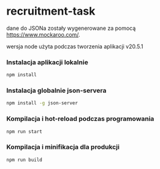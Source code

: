 # recruitment-task

dane do JSONa zostały wygenerowane za pomocą https://www.mockaroo.com/.

wersja node użyta podczas tworzenia aplikacji
v20.5.1


### Instalacja aplikacji lokalnie

```sh
npm install
```

### Instalacja globalnie json-servera

```sh
npm install -g json-server
```


[//]: # (### Uruchomienie json-servera)

[//]: # ()
[//]: # (```sh)

[//]: # (json-server --watch db.json)

[//]: # (```)




[//]: # (### Kompilacja i hot-reload podczas programowania)

[//]: # ()
[//]: # (```sh)

[//]: # (npm run dev)

[//]: # (```)


### Kompilacja i hot-reload podczas programowania

```sh
npm run start
```

### Kompilacja i minifikacja dla produkcji

```sh
npm run build
```
